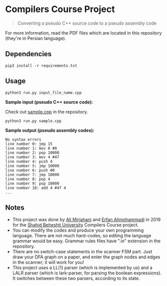 # Compilers Course Project
> Converting a pseudo C++ source code to a pseudo assembly code

For more information, read the PDF files which are located in this repository (they're in Persian language).

## Dependencies

    pip3 install -r requirements.txt
  
  
## Usage

	python3 run.py input_file_name.cpp

**Sample input (pseudo C++ source code):**

Check out [sample.cpp](https://github.com/Erfaniaa/compilers-course-project/blob/master/sample.cpp) in the repository.

    python3 run.py sample.cpp

**Sample output (pseudo assembly codes):**

	No syntax errors
	line number 0: jmp 15 
	line number 1: mov 0 #0 
	line number 2: pop 10000 
	line number 3: mov 4 #47 
    line number 4: push 4 
    line number 5: jmp 10000 
    line number 6: push #0 
    line number 7: jmp 10000 
    line number 8: pop 4 
    line number 9: pop 10000 
    line number 10: add 4 #47 4 
    ...


## Notes

- This project was done by [Ali Mirjahani](https://github.com/alimirjahani7) and [Erfan Alimohammadi](https://github.com/erfaniaa) in 2019 for the [Shahid Beheshti University](http://en.sbu.ac.ir) Compilers Course project.
- You can modify the codes and produce your own programming language. There are not much hard-codes, so editing the language grammar would be easy. Grammar rules files have ".in" extension in the repository.
- There are no switch-case statements in the scanner FSM part. Just draw your DFA graph on a paper, and enter the graph nodes and edges in the scanner; it will work for you!
- This project uses a LL(1) parser (which is implemented by us) and a LALR parser (which is lark-parser, for parsing the boolean expressions). It switches between these two parsers, according to its state.
